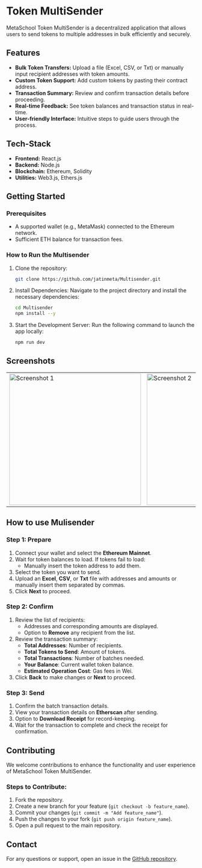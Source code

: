 # Token MultiSender

MetaSchool Token MultiSender is a decentralized application that allows users to send tokens to multiple addresses in bulk efficiently and securely.


## Features

- **Bulk Token Transfers:** Upload a file (Excel, CSV, or Txt) or manually input recipient addresses with token amounts.
- **Custom Token Support:** Add custom tokens by pasting their contract address.
- **Transaction Summary:** Review and confirm transaction details before proceeding.
- **Real-time Feedback:** See token balances and transaction status in real-time.
- **User-friendly Interface:** Intuitive steps to guide users through the process.


## Tech-Stack
- **Frontend:** React.js
- **Backend:** Node.js
- **Blockchain:** Ethereum, Solidity
- **Utilities:** Web3.js, Ethers.js



## Getting Started

### Prerequisites
- A supported wallet (e.g., MetaMask) connected to the Ethereum network.
- Sufficient ETH balance for transaction fees.

### How to Run the Multisender
1. Clone the repository:
    ```bash
    git clone https://github.com/jatinmeta/Multisender.git
    ```
2. Install Dependencies: Navigate to the project directory and install the necessary dependencies:
    ```bash
    cd Multisender
    npm install --y
    ```
    
4. Start the Development Server: Run the following command to launch the app locally:
    ```bash
    npm run dev
    ```

## Screenshots

<table>
  <tr>
    <td><img src="https://github.com/user-attachments/assets/71e3860e-030e-42e5-b5f6-46f43f2219cb" alt="Screenshot 1" width="350"></td>
    <td><img src="https://github.com/user-attachments/assets/4a18f298-1593-4a7b-bc44-54afc921be86" alt="Screenshot 2" width="350"></td>
    <td><img src="https://github.com/user-attachments/assets/78ba4528-548f-4293-b6ee-84f2fc9786ed" alt="Screenshot 3" width="350"></td>
    <td><img src="https://github.com/user-attachments/assets/9d491640-5205-4047-a3ae-808447f98408" alt="Screenshot 4" width="350"></td>
  </tr>
</table>

## How to use Mulisender

### **Step 1: Prepare**
1. Connect your wallet and select the **Ethereum Mainnet**.
2. Wait for token balances to load. If tokens fail to load:
   - Manually insert the token address to add them.
3. Select the token you want to send.
4. Upload an **Excel**, **CSV**, or **Txt** file with addresses and amounts or manually insert them separated by commas.
5. Click **Next** to proceed.



### **Step 2: Confirm**
1. Review the list of recipients:
   - Addresses and corresponding amounts are displayed.
   - Option to **Remove** any recipient from the list.
2. Review the transaction summary:
   - **Total Addresses**: Number of recipients.
   - **Total Tokens to Send**: Amount of tokens.
   - **Total Transactions**: Number of batches needed.
   - **Your Balance**: Current wallet token balance.
   - **Estimated Operation Cost**: Gas fees in Wei.
3. Click **Back** to make changes or **Next** to proceed.


### **Step 3: Send**
1. Confirm the batch transaction details.
2. View your transaction details on **Etherscan** after sending.
3. Option to **Download Receipt** for record-keeping.
4. Wait for the transaction to complete and check the receipt for confirmation.



## Contributing

We welcome contributions to enhance the functionality and user experience of MetaSchool Token MultiSender. 

### Steps to Contribute:
1. Fork the repository.
2. Create a new branch for your feature (`git checkout -b feature_name`).
3. Commit your changes (`git commit -m "Add feature_name"`).
4. Push the changes to your fork (`git push origin feature_name`).
5. Open a pull request to the main repository.



## Contact

For any questions or support, open an issue in the [GitHub repository](https://github.com/0xmetaschool/token-multisender/issues).

